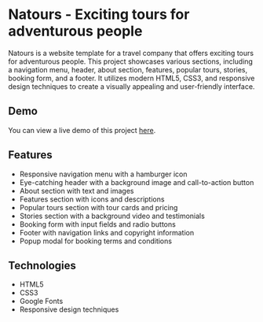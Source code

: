 # Natours - Exciting tours for adventurous people

Natours is a website template for a travel company that offers exciting tours for adventurous people. 
This project showcases various sections, including a navigation menu, header, about section, features, popular tours, stories, booking form, and a footer. 
It utilizes modern HTML5, CSS3, and responsive design techniques to create a visually appealing and user-friendly interface.

## Demo

You can view a live demo of this project [here](#).

## Features

- Responsive navigation menu with a hamburger icon
- Eye-catching header with a background image and call-to-action button
- About section with text and images
- Features section with icons and descriptions
- Popular tours section with tour cards and pricing
- Stories section with a background video and testimonials
- Booking form with input fields and radio buttons
- Footer with navigation links and copyright information
- Popup modal for booking terms and conditions

## Technologies

- HTML5
- CSS3
- Google Fonts
- Responsive design techniques
